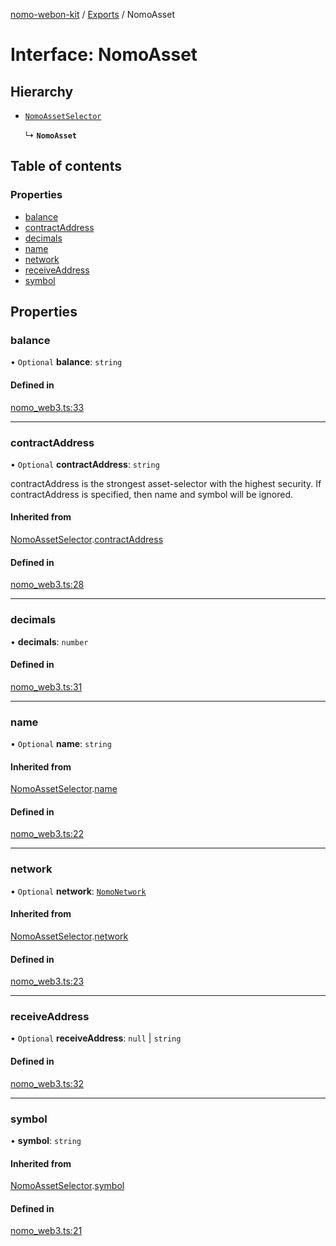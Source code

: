 [nomo-webon-kit](../README.md) / [Exports](../modules.md) / NomoAsset

# Interface: NomoAsset

## Hierarchy

- [`NomoAssetSelector`](NomoAssetSelector.md)

  ↳ **`NomoAsset`**

## Table of contents

### Properties

- [balance](NomoAsset.md#balance)
- [contractAddress](NomoAsset.md#contractaddress)
- [decimals](NomoAsset.md#decimals)
- [name](NomoAsset.md#name)
- [network](NomoAsset.md#network)
- [receiveAddress](NomoAsset.md#receiveaddress)
- [symbol](NomoAsset.md#symbol)

## Properties

### balance

• `Optional` **balance**: `string`

#### Defined in

[nomo_web3.ts:33](https://github.com/nomo-app/nomo-webon-kit/blob/802da56/nomo-webon-kit/src/nomo_web3.ts#L33)

___

### contractAddress

• `Optional` **contractAddress**: `string`

contractAddress is the strongest asset-selector with the highest security.
If contractAddress is specified, then name and symbol will be ignored.

#### Inherited from

[NomoAssetSelector](NomoAssetSelector.md).[contractAddress](NomoAssetSelector.md#contractaddress)

#### Defined in

[nomo_web3.ts:28](https://github.com/nomo-app/nomo-webon-kit/blob/802da56/nomo-webon-kit/src/nomo_web3.ts#L28)

___

### decimals

• **decimals**: `number`

#### Defined in

[nomo_web3.ts:31](https://github.com/nomo-app/nomo-webon-kit/blob/802da56/nomo-webon-kit/src/nomo_web3.ts#L31)

___

### name

• `Optional` **name**: `string`

#### Inherited from

[NomoAssetSelector](NomoAssetSelector.md).[name](NomoAssetSelector.md#name)

#### Defined in

[nomo_web3.ts:22](https://github.com/nomo-app/nomo-webon-kit/blob/802da56/nomo-webon-kit/src/nomo_web3.ts#L22)

___

### network

• `Optional` **network**: [`NomoNetwork`](../modules.md#nomonetwork)

#### Inherited from

[NomoAssetSelector](NomoAssetSelector.md).[network](NomoAssetSelector.md#network)

#### Defined in

[nomo_web3.ts:23](https://github.com/nomo-app/nomo-webon-kit/blob/802da56/nomo-webon-kit/src/nomo_web3.ts#L23)

___

### receiveAddress

• `Optional` **receiveAddress**: ``null`` \| `string`

#### Defined in

[nomo_web3.ts:32](https://github.com/nomo-app/nomo-webon-kit/blob/802da56/nomo-webon-kit/src/nomo_web3.ts#L32)

___

### symbol

• **symbol**: `string`

#### Inherited from

[NomoAssetSelector](NomoAssetSelector.md).[symbol](NomoAssetSelector.md#symbol)

#### Defined in

[nomo_web3.ts:21](https://github.com/nomo-app/nomo-webon-kit/blob/802da56/nomo-webon-kit/src/nomo_web3.ts#L21)
